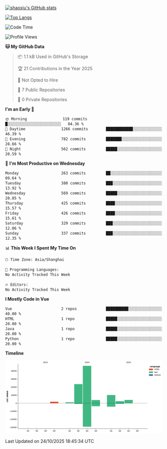 [![shaoxiu's GitHub stats](https://github-readme-stats.vercel.app/api?username=shaoxiu&count_private=true&show_icons=true)](https://github.com/anuraghazra/github-readme-stats)

[![Top Langs](https://github-readme-stats.vercel.app/api/top-langs/?username=shaoxiu&layout=compact)](https://github.com/anuraghazra/github-readme-stats)


<!--START_SECTION:waka-->
![Code Time](http://img.shields.io/badge/Code%20Time-185%20hrs%2011%20mins-blue)

![Profile Views](http://img.shields.io/badge/Profile%20Views-1-blue)

**🐱 My GitHub Data** 

> 📦 1.1 kB Used in GitHub's Storage 
 > 
> 🏆 21 Contributions in the Year 2025
 > 
> 🚫 Not Opted to Hire
 > 
> 📜 7 Public Repositories 
 > 
> 🔑 0 Private Repositories 
 > 
**I'm an Early 🐤** 

```text
🌞 Morning                119 commits         █░░░░░░░░░░░░░░░░░░░░░░░░   04.36 % 
🌆 Daytime                1266 commits        ████████████░░░░░░░░░░░░░   46.39 % 
🌃 Evening                782 commits         ███████░░░░░░░░░░░░░░░░░░   28.66 % 
🌙 Night                  562 commits         █████░░░░░░░░░░░░░░░░░░░░   20.59 % 
```
📅 **I'm Most Productive on Wednesday** 

```text
Monday                   263 commits         ██░░░░░░░░░░░░░░░░░░░░░░░   09.64 % 
Tuesday                  380 commits         ███░░░░░░░░░░░░░░░░░░░░░░   13.92 % 
Wednesday                569 commits         █████░░░░░░░░░░░░░░░░░░░░   20.85 % 
Thursday                 425 commits         ████░░░░░░░░░░░░░░░░░░░░░   15.57 % 
Friday                   426 commits         ████░░░░░░░░░░░░░░░░░░░░░   15.61 % 
Saturday                 329 commits         ███░░░░░░░░░░░░░░░░░░░░░░   12.06 % 
Sunday                   337 commits         ███░░░░░░░░░░░░░░░░░░░░░░   12.35 % 
```


📊 **This Week I Spent My Time On** 

```text
🕑︎ Time Zone: Asia/Shanghai

💬 Programming Languages: 
No Activity Tracked This Week

🔥 Editors: 
No Activity Tracked This Week
```

**I Mostly Code in Vue** 

```text
Vue                      2 repos             ██████████░░░░░░░░░░░░░░░   40.00 % 
HTML                     1 repo              █████░░░░░░░░░░░░░░░░░░░░   20.00 % 
Java                     1 repo              █████░░░░░░░░░░░░░░░░░░░░   20.00 % 
Python                   1 repo              █████░░░░░░░░░░░░░░░░░░░░   20.00 % 
```



**Timeline**

![Lines of Code chart](https://raw.githubusercontent.com/shaoxiu/shaoxiu/main/assets/bar_graph.png)


 Last Updated on 24/10/2025 18:45:34 UTC
<!--END_SECTION:waka-->
